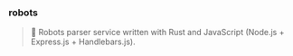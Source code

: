 ### robots
> :robot: Robots parser service written with Rust and JavaScript (Node.js + Express.js + Handlebars.js).
